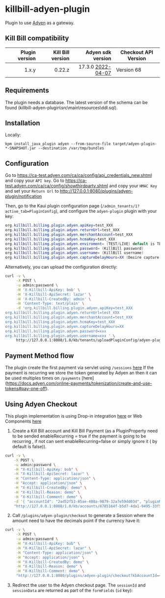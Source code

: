 # killbill-adyen-plugin

Plugin to use [Adyen](https://www.adyen.com/) as a gateway.


## Kill Bill compatibility

| Plugin version | Kill Bill version  | Adyen sdk version                                         | Checkout API Version|
| -------------: | -----------------: | --------------------------------------------------------: |-------------------- |
| 1.x.y          | 0.22.z             | 17.3.0 [2022-04-07](https://github.com/Adyen/adyen-java-api-library) |Version 68|



## Requirements

The plugin needs a database. The latest version of the schema can be found (killbill-adyen-plugin\src\main\resources\ddl.sql).

## Installation

Locally:

```
kpm install_java_plugin adyen --from-source-file target/adyen-plugin-*-SNAPSHOT.jar --destination /var/tmp/bundles
```

## Configuration

Go to https://ca-test.adyen.com/ca/ca/config/api_credentials_new.shtml and copy your `API key`.
Go to https://ca-test.adyen.com/ca/ca/config/showthirdparty.shtml and copy your `HMAC Key` and set your `Return Url` to http://127.0.0.1:8080/plugins/adyen-plugin/notification

Then, go to the Kaui plugin configuration page (`/admin_tenants/1?active_tab=PluginConfig`), and configure the `adyen-plugin` plugin with your key:

```java
org.killbill.billing.plugin.adyen.apiKey=test_XXX
org.killbill.billing.plugin.adyen.returnUrl=test_XXX
org.killbill.billing.plugin.adyen.merchantAccount=test_XXX
org.killbill.billing.plugin.adyen.hcmaKey=test_XXX
org.killbill.billing.plugin.adyen.enviroment= (TEST/LIVE) default is TEST
org.killbill.billing.plugin.adyen.password= (KillBill password)
org.killbill.billing.plugin.adyen.username= (KillBill username)
org.killbill.billing.plugin.adyen.captureDelayHours=XX (Desire capture delay in hours after Authorize , number must be between 0 - 168 hr) 
```

Alternatively, you can upload the configuration directly:

```bash
curl -v \
     -X POST \
     -u admin:password \
     -H 'X-Killbill-ApiKey: bob' \
     -H 'X-Killbill-ApiSecret: lazar' \
     -H 'X-Killbill-CreatedBy: admin' \
     -H 'Content-Type: text/plain' \
     -d 'org.killbill.billing.plugin.adyen.apiKey=test_XXX
org.killbill.billing.plugin.adyen.returnUrl=test_XXX
org.killbill.billing.plugin.adyen.merchantAccount=test_XXX
org.killbill.billing.plugin.adyen.hcmaKey=test_XXX
org.killbill.billing.plugin.adyen.captureDelayHours=XX
org.killbill.billing.plugin.adyen.password=xxx
org.killbill.billing.plugin.adyen.username=xxx ' \
     http://127.0.0.1:8080/1.0/kb/tenants/uploadPluginConfig/adyen-plugin
```

## Payment Method flow

The plugin create the first payment via servlet using `/sessions` [here](https://docs.adyen.com/online-payments/web-drop-in#create-payment-session) If the payment is recurring we store the token generated by Adyen an then it can be used multiples times on `/payments` [here] (https://docs.adyen.com/online-payments/tokenization/create-and-use-tokens#pay-one-off).

## Using Adyen Checkout

This plugin implementation is using Drop-in integration [here](https://docs.adyen.com/online-payments/web-drop-in) or Web Components [here](https://docs.adyen.com/online-payments/web-drop-in)

1. Create a Kill Bill account and Kill Bill Payment (as a PluginProperty need to be sended enableRecurring = true if the payment is going to be recurring , if not can sent enableRecurring=false or simply ignore it ( by default is false)).

```bash
curl -v \
    -X POST \
    -u admin:password \
    -H "X-Killbill-ApiKey: bob" \
    -H "X-Killbill-ApiSecret: lazar" \
    -H "Content-Type: application/json" \
    -H "Accept: application/json" \
    -H "X-Killbill-CreatedBy: demo" \
    -H "X-Killbill-Reason: demo" \
    -H "X-Killbill-Comment: demo" \
    -d '{ "accountId": "2ad52f53-85ae-408a-9879-32a7e59dd03d", "pluginName": "adyen-plugin" ,"isDefault": true, "pluginInfo": { "isDefaultPaymentMethod": true, "properties": [ { "key": "enableRecurring", "value": "true", "isUpdatable": false } }' \
    "http://127.0.0.1:8080/1.0/kb/accounts/8785164f-b5d7-4da1-9495-33f5105e8d80/paymentMethods" 
```
2. Call `/plugins/adyen-plugin/checkout` to generate a Session where the amount need to have the decimals point if the currency have it:

```bash
curl -v \
     -X POST \
     -u admin:password \
     -H "X-Killbill-ApiKey: bob" \
     -H "X-Killbill-ApiSecret: lazar" \
     -H "Content-Type: application/json" \
     -H "Accept: application/json" \
     -H "X-Killbill-CreatedBy: demo" \
     -H "X-Killbill-Reason: demo" \
     -H "X-Killbill-Comment: demo" \
     "http://127.0.0.1:8080/plugins/adyen-plugin/checkout?kbAccountId=<KB_ACCOUNT_ID>&amount=<amount?&kbPaymentMethodId=<KB_PAYMENT_METHOD_ID>"
```

3. Redirect the user to the Adyen checkout page. The `sessionId` and `sessionData` are returned as part of the `formFields` (`id` key):

